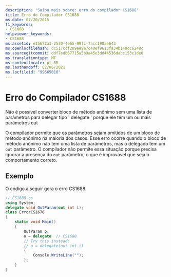 ```yaml
---
description: 'Saiba mais sobre: erro do compilador CS1688'
title: Erro do Compilador CS1688
ms.date: 07/20/2015
f1_keywords:
- CS1688
helpviewer_keywords:
- CS1688
ms.assetid: e15672a1-2570-4e65-99fc-7acc190ae643
ms.openlocfilehash: dc517ccf209ee9a7c40ef9613fa34b140cc6248c
ms.sourcegitcommit: ddf7edb67715a5b9a45e3dd44536dabc153c1de0
ms.translationtype: MT
ms.contentlocale: pt-BR
ms.lasthandoff: 02/06/2021
ms.locfileid: "99665010"
---
```

# <a name="compiler-error-cs1688"></a>Erro do Compilador CS1688

Não é possível converter bloco de método anônimo sem uma lista de parâmetros para delegar tipo ' delegate ' porque ele tem um ou mais parâmetros out  
  
 O compilador permite que os parâmetros sejam omitidos de um bloco de método anônimo na maioria dos casos. Esse erro ocorre quando o bloco de método anônimo não tem uma lista de parâmetros, mas o delegado tem um `out` parâmetro. O compilador não permite essa situação porque precisa ignorar a presença do `out` parâmetro, o que é improvável que seja o comportamento correto.  
  
## <a name="example"></a>Exemplo  

 O código a seguir gera o erro CS1688.  
  
```csharp  
// CS1688.cs  
using System;  
delegate void OutParam(out int i);  
class ErrorCS1676  
{  
    static void Main()
    {  
        OutParam o;  
        o = delegate  // CS1688  
        // Try this instead:  
        // o = delegate(out int i)  
        {
            Console.WriteLine("");  
        };  
    }  
}  
```
